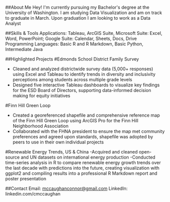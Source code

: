 ##About Me
Hey! I'm currently pursuing my Bachelor's degree at the University of Washington. I am studying Data Visualization and am on track to graduate in March. Upon graduation I am looking to work as a Data Analyst

##Skills & Tools
Applications: Tableau, ArcGIS Suite, Microsoft Suite: Excel, Word, PowerPoint; Google Suite: Calendar, Sheets, Docs, Drive
Programming Languages: Basic R and R Markdown, Basic Python, Intermediate Java

##Highlighted Projects
#Edmonds School District Family Survey
- Cleaned and analyzed districtwide survey data (5,000+ responses) using Excel and Tableau to identify trends in diversity and inclusivity perceptions among students across multiple grade levels
- Designed five interactive Tableau dashboards to visualize key findings for the ESD Board of Directors, supporting data-informed decision making for equity initiatives
  
#Finn Hill Green Loop
- Created a georeferenced shapefile and comprehensive reference map of the Finn Hill Green Loop using ArcGIS Pro for the Finn Hill Neighborhood Association
- Collaborated with the FHNA president to ensure the map met community preferences and agreed upon standards, shapefile was adopted by peers to use in their own individual projects

#Renewable Energy Trends, US & China
-Acquired and cleaned open-source and UN datasets on international energy production
-Conducted time-series analysis in R to compare renewable energy growth trends over the last decade with predictions into the future, creating visualization with ggplot2 and compiling results into a professional R Markdown report and poster presentation

##Contact
Email: mccaughanconnor@gmail.com
LinkedIn: linkedin.com/cmccaughan

<!--
**connormccaughan/connormccaughan** is a ✨ _special_ ✨ repository because its `README.md` (this file) appears on your GitHub profile.

Here are some ideas to get you started:

- 🔭 I’m currently working on ...
- 🌱 I’m currently learning ...
- 👯 I’m looking to collaborate on ...
- 🤔 I’m looking for help with ...
- 💬 Ask me about ...
- 📫 How to reach me: ...
- 😄 Pronouns: ...
- ⚡ Fun fact: ...
-->
